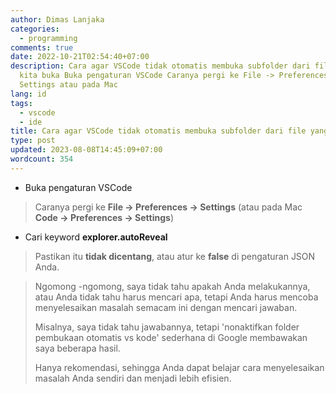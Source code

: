 ```yaml
---
author: Dimas Lanjaka
categories:
  - programming
comments: true
date: 2022-10-21T02:54:40+07:00
description: Cara agar VSCode tidak otomatis membuka subfolder dari file yang
  kita buka Buka pengaturan VSCode Caranya pergi ke File -> Preferences ->
  Settings atau pada Mac
lang: id
tags:
  - vscode
  - ide
title: Cara agar VSCode tidak otomatis membuka subfolder dari file yang kita buka
type: post
updated: 2023-08-08T14:45:09+07:00
wordcount: 354
---
```


- Buka pengaturan VSCode
> Caranya pergi ke **File -> Preferences -> Settings** (atau pada Mac **Code -> Preferences -> Settings**)

- Cari keyword **explorer.autoReveal**
> Pastikan itu **tidak dicentang**, atau atur ke **false** di pengaturan JSON Anda.

> Ngomong -ngomong, saya tidak tahu apakah Anda melakukannya, atau Anda tidak tahu harus mencari apa, 
> tetapi Anda harus mencoba menyelesaikan masalah semacam ini dengan mencari jawaban. 
> 
> Misalnya, saya tidak tahu jawabannya, tetapi 'nonaktifkan folder pembukaan otomatis vs kode' sederhana di Google membawakan saya beberapa hasil. 
> 
> Hanya rekomendasi, sehingga Anda dapat belajar cara menyelesaikan masalah Anda sendiri dan menjadi lebih efisien.

